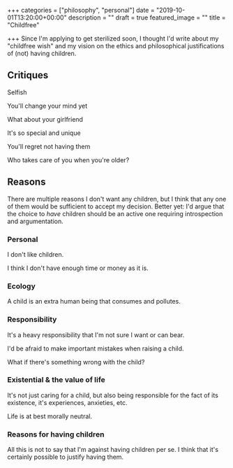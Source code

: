 +++
categories = ["philosophy", "personal"]
date = "2019-10-01T13:20:00+00:00"
description = ""
draft = true
featured_image = ""
title = "Childfree"

+++
Since I'm applying to get sterilized soon, I thought I'd write about my "childfree wish" and my vision on the ethics and philosophical justifications of (not) having children.

## Critiques

Selfish

You'll change your mind yet

What about your girlfriend

It's so special and unique

You'll regret not having them

Who takes care of you when you're older?

## Reasons

There are multiple reasons I don't want any children, but I think that any one of them would be sufficient to accept my decision. Better yet: I'd argue that the choice to _have_ children should be an active one requiring introspection and argumentation.

### Personal

I don't like children.

I think I don't have enough time or money as it is.

### Ecology

A child is an extra human being that consumes and pollutes.

### Responsibility

It's a heavy responsibility that I'm not sure I want or can bear.

I'd be afraid to make important mistakes when raising a child.

What if there's something wrong with the child?

### Existential & the value of life

It's not just caring for a child, but also being responsible for the fact of its existence, it's experiences, anxieties, etc.

Life is at best morally neutral.

### Reasons for having children

All this is not to say that I'm against having children per se. I think that it's certainly possible to justify having them.